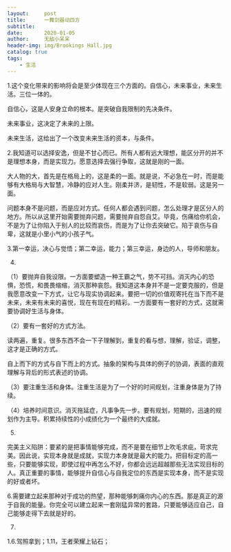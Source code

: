 ```yaml
---
layout:     post
title:      一舞剑器动四方
subtitle:   
date:       2020-01-05
author:     无敌小呆呆
header-img: img/Brookings Hall.jpg
catalog: true
tags:
    - 生活
---
```


1.这个变化带来的影响将会是至少体现在三个方面的。自信心，未来事业，未来生活。三位一体的。

自信心，这是人安身立命的根本。是突破自我限制的先决条件。

未来事业，这决定了未来的上限。

未来生活，这给出了一个改变未来生活的资本，与条件。

2.我知道可以选择安逸，但是不甘心而已。所有人都有远大理想，能区分开的并不是理想本身，而是实现力。愿意选择去强行争取，这就是刚的一面。

大人物的大，首先是在格局上的，这是柔的一面。就是说，不必急在一时，而是能够有大格局与大智慧，冷静的应对人生。刚柔并济，是韧性，不是软弱。这是另一面。

问题本身不是问题，而是应对方式。任何人都会遇到问题，怎么处理才是区分人的地方。所以从这里开始需要抛弃问题，需要抛弃自怨自艾。毕竟，伤痛给你机会，不是为了让你陷入于别人的比较而哀伤，而是为了让你去突破它。陷于哀伤与自卑，这就是小里小气的小孩子气。

3.第一幸运，决心与觉悟；第二幸运，能力；第三幸运，身边的人，导师和朋友。

4.
（1）要抛弃自我设限。一方面要塑造一种王霸之气，势不可挡。消灭内心的恐惧，恐慌，和畏畏缩缩，消灭那种哀怨。我知道这本身并不是一定要克服的，但是我愿意改变一下方式，让它与现实协调起来。要把一切的价值观寄托在当下而不是未来，未来有未来的喜悦，现在有现在的精彩。一方面要有一套好的方式，这就需要协调好生活与身体。

（2）要有一套好的方式方法。

读两遍，重复。很多东西不会一下子理解到，重复的看与想，理解，验证，调整，这才是正确的方式。

自上而下的方式与自下而上的方式。抽象的架构与具体的例子的协调，表面的直观理解与背后的形式表述的协调。

（3）要注重生活和身体。注重生活是为了一个好的时间规划，注重身体是为了持续。

（4）培养时间意识。消灭拖延症，凡事争先一步。要有规划，短期的，迅速的规划作为主导。积累持续性的小成绩化为一个最终的大成就。

5.
完美主义陷阱：要紧的是把事情能够完成，而不是要在细节上吹毛求疵，苛求完美。因此说，实现本身就是成就，实现力本身就是最大的能力。把目标定的高一些，只要能够实现，即使过程中再怎么不好，你都会远远超越那些无法实现目标的人。真正重要的事情，能够提升自信心与自我定位的东西是实现本身，而不是实现的好或者坏。

6.需要建立起来那种对于成功的热望，那种能够刺痛你内心的东西。那是真正的源于自我的能量。你完全可以建立起来一套刚猛异常的套路，只要能够适应自己，自己能够走得下去就是好的。

7.

1.6.驾照拿到；1.11，王者荣耀上钻石；
